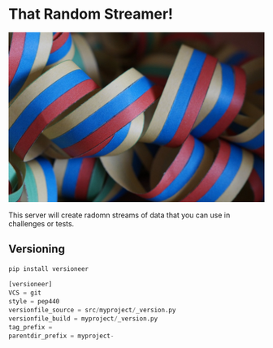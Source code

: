 # That Random Streamer!
![chaosgorilla](./streamer.jpg)

This server will create radomn streams of data that you can use in challenges or tests.

## Versioning

`pip install versioneer`

```python
[versioneer]
VCS = git
style = pep440
versionfile_source = src/myproject/_version.py
versionfile_build = myproject/_version.py
tag_prefix =
parentdir_prefix = myproject-
```